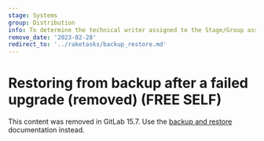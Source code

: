 ```yaml
---
stage: Systems
group: Distribution
info: To determine the technical writer assigned to the Stage/Group associated with this page, see https://about.gitlab.com/handbook/product/ux/technical-writing/#assignments
remove_date: '2023-02-28'
redirect_to: '../raketasks/backup_restore.md'
---
```


# Restoring from backup after a failed upgrade (removed) **(FREE SELF)**

This content was removed in GitLab 15.7.
Use the [backup and restore](../raketasks/backup_restore.md) documentation instead.
